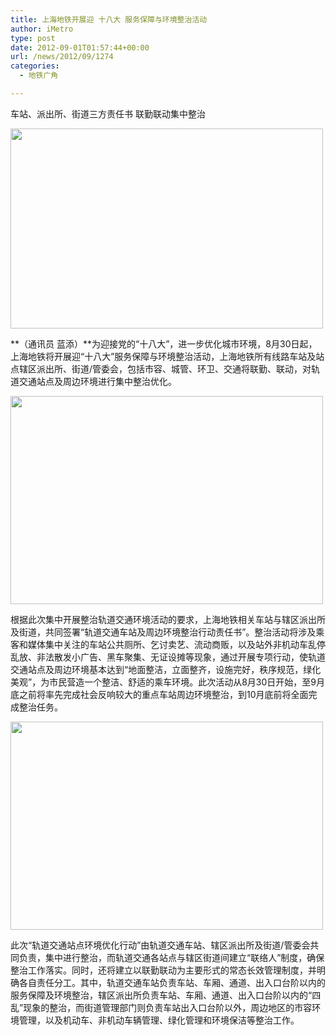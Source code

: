 ```yaml
---
title: 上海地铁开展迎 十八大 服务保障与环境整治活动
author: iMetro
type: post
date: 2012-09-01T01:57:44+00:00
url: /news/2012/09/1274
categories:
  - 地铁广角

---
```

车站、派出所、街道三方责任书 联勤联动集中整治

<img border="0" src="http://shmetro.com/node49/201208/images/img112190_0.jpg" width="500" height="320" /> 

**（通讯员 蓝添）**为迎接党的“十八大”，进一步优化城市环境，8月30日起，上海地铁将开展迎“十八大”服务保障与环境整治活动，上海地铁所有线路车站及站点辖区派出所、街道/管委会，包括市容、城管、环卫、交通将联勤、联动，对轨道交通站点及周边环境进行集中整治优化。

<img border="0" src="http://shmetro.com/node49/201208/images/img112190_1.jpg" width="500" height="333" /> 

根据此次集中开展整治轨道交通环境活动的要求，上海地铁相关车站与辖区派出所及街道，共同签署“轨道交通车站及周边环境整治行动责任书”。整治活动将涉及乘客和媒体集中关注的车站公共厕所、乞讨卖艺、流动商贩，以及站外非机动车乱停乱放、非法散发小广告、黑车聚集、无证设摊等现象，通过开展专项行动，使轨道交通站点及周边环境基本达到“地面整洁，立面整齐，设施完好，秩序规范，绿化美观”，为市民营造一个整洁、舒适的乘车环境。此次活动从8月30日开始，至9月底之前将率先完成社会反响较大的重点车站周边环境整治，到10月底前将全面完成整治任务。

<img border="0" src="http://shmetro.com/node49/201208/images/img112190_2.jpg" width="500" height="333" /> 

此次“轨道交通站点环境优化行动”由轨道交通车站、辖区派出所及街道/管委会共同负责，集中进行整治，而轨道交通各站点与辖区街道间建立“联络人”制度，确保整治工作落实。同时，还将建立以联勤联动为主要形式的常态长效管理制度，并明确各自责任分工。其中，轨道交通车站负责车站、车厢、通道、出入口台阶以内的服务保障及环境整治，辖区派出所负责车站、车厢、通道、出入口台阶以内的“四乱”现象的整治，而街道管理部门则负责车站出入口台阶以外，周边地区的市容环境管理，以及机动车、非机动车辆管理、绿化管理和环境保洁等整治工作。